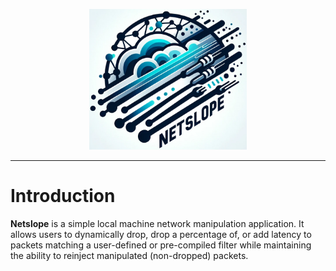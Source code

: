 <p align="center">
  <img src="./resources/netslope_icon.png" width="50%" height="50%">
</p>
<hr>
<h1>Introduction</h1>
<p>
   <b>Netslope</b> is a simple local machine network manipulation application. It allows users to dynamically drop, drop a percentage of, or add latency to packets matching a user-defined or pre-compiled filter while maintaining the ability to reinject manipulated (non-dropped) packets. 
</p>
